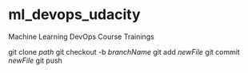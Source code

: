 # ml_devops_udacity
Machine Learning DevOps Course Trainings

git clone _path_
git checkout -b _branchName_
git add _newFile_
git commit _newFile_
git push
